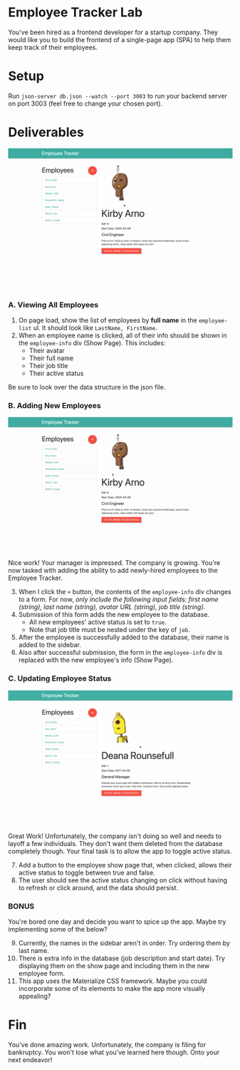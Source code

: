 # Employee Tracker Lab
You've been hired as a frontend developer for a startup company. They would like you to build the frontend of a single-page app (SPA) to help them keep track of their employees.

# Setup
Run `json-server db.json --watch --port 3003` to run your backend server on port 3003 (feel free to change your chosen port).

# Deliverables
![](read-example.gif)
### A. Viewing All Employees
1. On page load, show the list of employees by **full name** in the `employee-list` ul. It should look like `LastName, FirstName`.
2. When an employee name is clicked, all of their info should be shown in the `employee-info` div (Show Page). This includes:
    - Their avatar
    - Their full name
    - Their job title
    - Their active status

Be sure to look over the data structure in the json file.

### B. Adding New Employees
![](create-example.gif)
Nice work! Your manager is impressed. The company is growing. You're now tasked with adding the ability to add newly-hired employees to the Employee Tracker.

3. When I click the `+` button, the contents of the `employee-info` div changes to a form. For now, *only include the following input fields: first name (string), last name (string), avatar URL (string), job title (string).* 
4. Submission of this form adds the new employee to the database. 
    - All new employees' active status is set to `true`.
    - Note that job title must be nested under the key of `job`.
5. After the employee is successfully added to the database, their name is added to the sidebar.
6. Also after successful submission, the form in the `employee-info` div is replaced with the new employee's info (Show Page).

### C. Updating Employee Status
![](update-example.gif)
Great Work! Unfortunately, the company isn't doing so well and needs to layoff a few individuals. They don't want them deleted from the database completely though. Your final task is to allow the app to toggle active status.

7. Add a button to the employee show page that, when clicked, allows their active status to toggle between true and false.
8. The user should see the active status changing on click without having to refresh or click around, and the data should persist.

### BONUS
You're bored one day and decide you want to spice up the app. Maybe try implementing some of the below?

9. Currently, the names in the sidebar aren't in order. Try ordering them by last name.
10. There is extra info in the database (job description and start date). Try displaying them on the show page and including them in the new employee form.
11. This app uses the Materialize CSS framework. Maybe you could incorporate some of its elements to make the app more visually appealing?

# Fin
You've done amazing work. Unfortunately, the company is filing for bankruptcy. You won't lose what you've learned here though. Onto your next endeavor!
